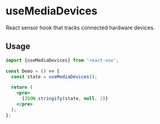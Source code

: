 # useMediaDevices

React sensor hook that tracks connected hardware devices.


## Usage

```jsx
import {useMediaDevices} from 'react-use';

const Demo = () => {
  const state = useMediaDevices();

  return (
    <pre>
      {JSON.stringify(state, null, 2)}
    </pre>
  );
};
```
